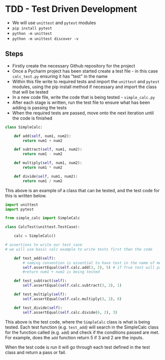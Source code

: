 # TDD - Test Driven Development

- We will use `unittest` and `pytest` modules
- `pip install pytest`
- `python -m unittest`
- `python -m unittest discover -v`
  
## Steps
- Firstly create the necessary Github repository for the project
- Once a Pycharm project has been started create a test file - in this case `calc_test.py` ensuring it has "test" in the name
- Within this file write to required tests and import the `unittest` and `pytest` modules, using the pip install method if necessary and import the class that will be tested
- In a new code file, write the code that is being tested - `simple_calc.py`
- After each stage is written, run the test file to ensure what has been adding is passing the tests
- When the required tests are passed, move onto the next iteration until the code is finished
```python
class SimpleCalc:

    def add(self, num1, num2):
        return num1 + num2

    def subtract(self, num1, num2):
        return num1 - num2

    def multiply(self, num1, num2):
        return num1 * num2

    def divide(self, num1, num2):
        return num1 / num2
```
This above is an example of a class that can be tested, and the test code for this is written below.
```python
import unittest
import pytest

from simple_calc import SimpleCalc

class CalcTest(unittest.TestCase):

    calc = SimpleCalc()

# assertions to write our test case
# we will use basic calc example to write tests first then the code

    def test_add(self):
        # naming convention is essential to have test in the name of method
        self.assertEqual(self.calc.add(3, 2), 5) # if True test will pass
        #return num1 + num2 is being tested

    def test_subtract(self):
        self.assertEqual(self.calc.subtract(3, 2), 1)

    def test_multiply(self):
        self.assertEqual(self.calc.multiply(3, 2), 6)

    def test_divide(self):
        self.assertEqual(self.calc.divide(6, 2), 3)
```
This above is the test code, where the `SimpleCalc` class is what is being tested. Each test function (e.g. `test_add`) will search in the SimpleCalc class for the function called (e.g. `add`) and check if the conditions passed are met. For example, does the `add` function return 5 if 3 and 2 are the inputs.

When the test code is run it will go through each test defined in the test class and return a pass or fail.

